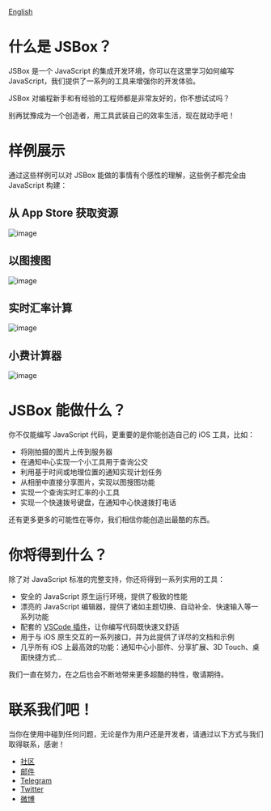 [English](https://github.com/cyanzhong/xTeko/blob/master/README.md)

# 什么是 JSBox？

JSBox 是一个 JavaScript 的集成开发环境，你可以在这里学习如何编写 JavaScript，我们提供了一系列的工具来增强你的开发体验。

JSBox 对编程新手和有经验的工程师都是非常友好的，你不想试试吗？

别再犹豫成为一个创造者，用工具武装自己的效率生活，现在就动手吧！

# 样例展示

通过这些样例可以对 JSBox 能做的事情有个感性的理解，这些例子都完全由 JavaScript 构建：

## 从 App Store 获取资源

![image](https://github.com/cyanzhong/xTeko/blob/master/assets/app-store.gif?raw=true)

## 以图搜图

![image](https://github.com/cyanzhong/xTeko/blob/master/assets/image-search.gif?raw=true)

## 实时汇率计算

![image](https://github.com/cyanzhong/xTeko/blob/master/assets/currency.gif?raw=true)

## 小费计算器

![image](https://github.com/cyanzhong/xTeko/blob/master/assets/tip-calc.gif?raw=true)

# JSBox 能做什么？

你不仅能编写 JavaScript 代码，更重要的是你能创造自己的 iOS 工具，比如：

- 将刚拍摄的图片上传到服务器
- 在通知中心实现一个小工具用于查询公交
- 利用基于时间或地理位置的通知实现计划任务
- 从相册中直接分享图片，实现以图搜图功能
- 实现一个查询实时汇率的小工具
- 实现一个快速拨号键盘，在通知中心快速拨打电话

还有更多更多的可能性在等你，我们相信你能创造出最酷的东西。

# 你将得到什么？

除了对 JavaScript 标准的完整支持，你还将得到一系列实用的工具：

- 安全的 JavaScript 原生运行环境，提供了极致的性能
- 漂亮的 JavaScript 编辑器，提供了诸如主题切换、自动补全、快速输入等一系列功能
- 配套的 [VSCode 插件](https://marketplace.visualstudio.com/items?itemName=Ying.jsbox)，让你编写代码既快速又舒适
- 用于与 iOS 原生交互的一系列接口，并为此提供了详尽的文档和示例
- 几乎所有 iOS 上最高效的功能：通知中心小部件、分享扩展、3D Touch、桌面快捷方式...

我们一直在努力，在之后也会不断地带来更多超酷的特性，敬请期待。

# 联系我们吧！

当你在使用中碰到任何问题，无论是作为用户还是开发者，请通过以下方式与我们取得联系，感谢！

- [社区](https://jsboxbbs.com)
- [邮件](mailto:log.e@qq.com)
- [Telegram](https://t.me/PinTG)
- [Twitter](https://twitter.com/cyanapps)
- [微博](https://weibo.com/0x00eeee)
